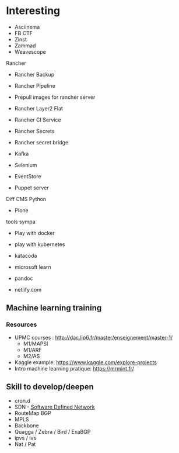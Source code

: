 # Interesting

* Asciinema
* FB CTF
* Zinst
* Zammad
* Weavescope

Rancher
* Rancher Backup 
* Rancher Pipeline
* Prepull images for rancher server
* Rancher Layer2 Flat
* Rancher CI Service
* Rancher Secrets
* Rancher secret bridge

* Kafka
* Selenium
* EventStore
* Puppet server

Diff CMS Python
* Plone

tools sympa
* Play with docker
* play with kubernetes
* katacoda
* microsoft learn

* pandoc
* netlify.com

## Machine learning training
### Resources
* UPMC courses : http://dac.lip6.fr/master/enseignement/master-1/
  * M1/MAPSI
  * M1/ARF
  * M2/AS
* Kaggle example: https://www.kaggle.com/explore-projects
* Intro machine learning pratique: https://mrmint.fr/

## Skill to develop/deepen

* cron.d
* SDN - [Software Defined Network](https://www.google.fr/search?q=sdn&oq=sdn&aqs=chrome..69i57j0l5.729j0j7&sourceid=chrome&ie=UTF-8)
* RouteMap BGP
* MPLS
* Backbone
* Quagga / Zebra / Bird / ExaBGP
* ipvs / lvs
* Nat / Pat
